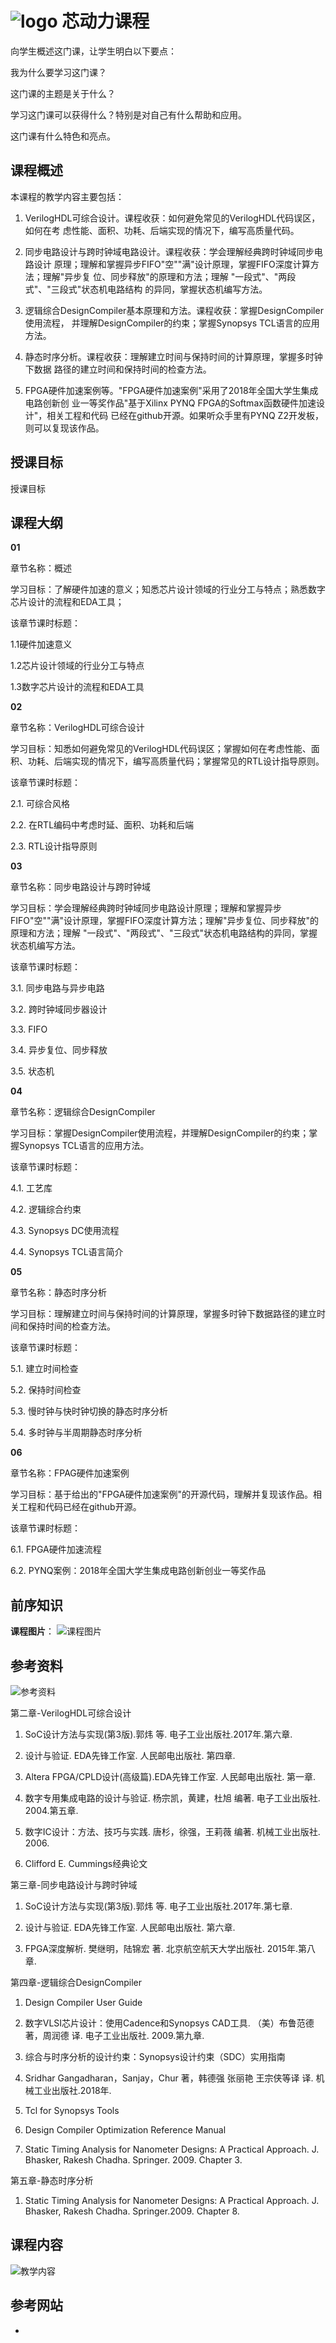 ![logo](./header.jpg)
芯动力课程
===
向学生概述这门课，让学生明白以下要点：

我为什么要学习这门课？

这门课的主题是关于什么？

学习这门课可以获得什么？特别是对自己有什么帮助和应用。

这门课有什么特色和亮点。


课程概述
---
本课程的教学内容主要包括：

1.  VerilogHDL可综合设计。课程收获：如何避免常见的VerilogHDL代码误区，如何在考
    虑性能、面积、功耗、后端实现的情况下，编写高质量代码。

2.  同步电路设计与跨时钟域电路设计。课程收获：学会理解经典跨时钟域同步电路设计
    原理；理解和掌握异步FIFO"空""满"设计原理，掌握FIFO深度计算方法；理解"异步复
    位、同步释放"的原理和方法；理解 "一段式"、"两段式"、"三段式"状态机电路结构
    的异同，掌握状态机编写方法。

3.  逻辑综合DesignCompiler基本原理和方法。课程收获：掌握DesignCompiler使用流程，
    并理解DesignCompiler的约束；掌握Synopsys TCL语言的应用方法。

4.  静态时序分析。课程收获：理解建立时间与保持时间的计算原理，掌握多时钟下数据
    路径的建立时间和保持时间的检查方法。

5.  FPGA硬件加速案例等。"FPGA硬件加速案例"采用了2018年全国大学生集成电路创新创
    业一等奖作品"基于Xilinx PYNQ FPGA的Softmax函数硬件加速设计"，相关工程和代码
    已经在github开源。如果听众手里有PYNQ Z2开发板，则可以复现该作品。

授课目标
---
授课目标

课程大纲
---

**01**

章节名称：概述

学习目标：了解硬件加速的意义；知悉芯片设计领域的行业分工与特点；熟悉数字芯片设计的流程和EDA工具；

该章节课时标题：

1.1硬件加速意义

1.2芯片设计领域的行业分工与特点

1.3数字芯片设计的流程和EDA工具

**02**

章节名称：VerilogHDL可综合设计

学习目标：知悉如何避免常见的VerilogHDL代码误区；掌握如何在考虑性能、面积、功耗、后端实现的情况下，编写高质量代码；掌握常见的RTL设计指导原则。

该章节课时标题：

2.1. 可综合风格

2.2. 在RTL编码中考虑时延、面积、功耗和后端

2.3. RTL设计指导原则

**03**

章节名称：同步电路设计与跨时钟域

学习目标：学会理解经典跨时钟域同步电路设计原理；理解和掌握异步FIFO"空""满"设计原理，掌握FIFO深度计算方法；理解"异步复位、同步释放"的原理和方法；理解
"一段式"、"两段式"、"三段式"状态机电路结构的异同，掌握状态机编写方法。

该章节课时标题：

3.1. 同步电路与异步电路

3.2. 跨时钟域同步器设计

3.3. FIFO

3.4. 异步复位、同步释放

3.5. 状态机

**04**

章节名称：逻辑综合DesignCompiler

学习目标：掌握DesignCompiler使用流程，并理解DesignCompiler的约束；掌握Synopsys
TCL语言的应用方法。

该章节课时标题：

4.1. 工艺库

4.2. 逻辑综合约束

4.3. Synopsys DC使用流程

4.4. Synopsys TCL语言简介

**05**

章节名称：静态时序分析

学习目标：理解建立时间与保持时间的计算原理，掌握多时钟下数据路径的建立时间和保持时间的检查方法。

该章节课时标题：

5.1. 建立时间检查

5.2. 保持时间检查

5.3. 慢时钟与快时钟切换的静态时序分析

5.4. 多时钟与半周期静态时序分析

**06**

章节名称：FPAG硬件加速案例

学习目标：基于给出的"FPGA硬件加速案例"的开源代码，理解并复现该作品。相关工程和代码已经在github开源。

该章节课时标题：

6.1. FPGA硬件加速流程

6.2. PYNQ案例：2018年全国大学生集成电路创新创业一等奖作品


前序知识
---
**课程图片**：
![课程图片](./jxnr-horizontal.png)

参考资料
---
![参考资料](./ckzl.png)

第二章-VerilogHDL可综合设计

1.  SoC设计方法与实现(第3版).郭炜 等. 电子工业出版社.2017年.第六章.

2.  设计与验证. EDA先锋工作室. 人民邮电出版社. 第四章.

3.  Altera FPGA/CPLD设计(高级篇).EDA先锋工作室. 人民邮电出版社. 第一章.

4.  数字专用集成电路的设计与验证. 杨宗凯，黄建，杜旭 编著.
    电子工业出版社. 2004.第五章.

5.  数字IC设计：方法、技巧与实践. 唐杉，徐强，王莉薇 编著.
    机械工业出版社. 2006.

6.  Clifford E. Cummings经典论文

第三章-同步电路设计与跨时钟域

1.  SoC设计方法与实现(第3版).郭炜 等. 电子工业出版社.2017年.第七章.

2.  设计与验证. EDA先锋工作室. 人民邮电出版社. 第六章.

3.  FPGA深度解析. 樊继明，陆锦宏 著. 北京航空航天大学出版社.
    2015年.第八章.

第四章-逻辑综合DesignCompiler

1.  Design Compiler User Guide

2.  数字VLSI芯片设计：使用Cadence和Synopsys CAD工具. （美）布鲁范德
    著，周润德 译. 电子工业出版社. 2009.第九章.

3.  综合与时序分析的设计约束：Synopsys设计约束（SDC）实用指南

4.  Sridhar Gangadharan，Sanjay，Chur 著，韩德强 张丽艳 王宗侠等译 译.
    机械工业出版社.2018年.

5.  Tcl for Synopsys Tools

6.  Design Compiler Optimization Reference Manual

7.  Static Timing Analysis for Nanometer Designs: A Practical
    Approach. J. Bhasker, Rakesh Chadha. Springer. 2009. Chapter 3.

第五章-静态时序分析

1. Static Timing Analysis for Nanometer Designs: A Practical Approach. J.
Bhasker, Rakesh Chadha. Springer.2009. Chapter 8.


课程内容
---
![教学内容](jxnr.png)

参考网站
---
- [](http://www.pynq.io/)

